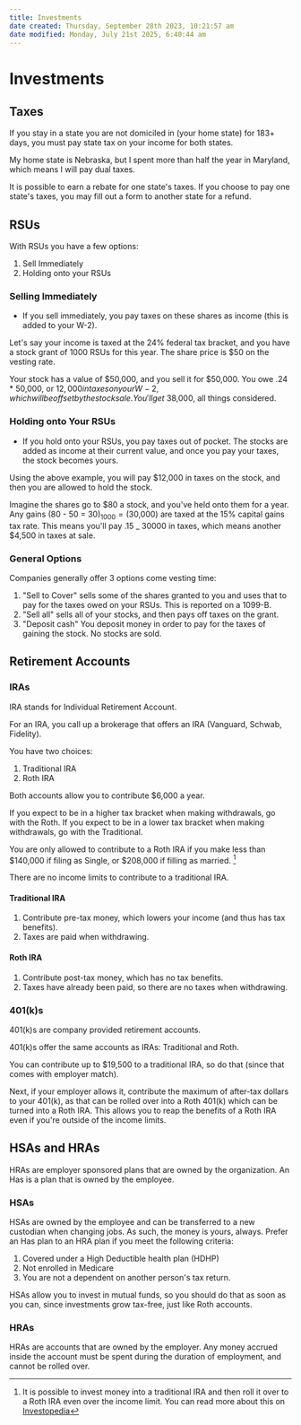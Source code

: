 ```yaml
---
title: Investments
date created: Thursday, September 28th 2023, 10:21:57 am
date modified: Monday, July 21st 2025, 6:40:44 am
---
```


# Investments

## Taxes

If you stay in a state you are not domiciled in (your home state) for 183+ days, you must pay state tax on your income for both states.

My home state is Nebraska, but I spent more than half the year in Maryland, which means I will pay dual taxes.

It is possible to earn a rebate for one state's taxes. If you choose to pay one state's taxes, you may fill out a form to another state for a refund.

## RSUs

With RSUs you have a few options:

1. Sell Immediately
2. Holding onto your RSUs

### Selling Immediately

- If you sell immediately, you pay taxes on these shares as income (this is added to your W-2).

Let's say your income is taxed at the 24% federal tax bracket, and you have a stock grant of 1000 RSUs for this year. The share price is $50 on the vesting rate.

Your stock has a value of $50,000, and you sell it for $50,000. You owe .24 \* 50,000, or $12,000 in taxes on your W-2, which will be offset by the stock sale. You'll get ~$38,000, all things considered.

### Holding onto Your RSUs

- If you hold onto your RSUs, you pay taxes out of pocket. The stocks are added as income at their current value, and once you pay your taxes, the stock becomes yours.

Using the above example, you will pay $12,000 in taxes on the stock, and then you are allowed to hold the stock.

Imagine the shares go to $80 a stock, and you've held onto them for a year. Any gains (80 - 50 = $30) _ 1000 = ($30,000) are taxed at the 15% capital gains tax rate. This means you'll pay .15 _ 30000 in taxes, which means another $4,500 in taxes at sale.

### General Options

Companies generally offer 3 options come vesting time:

1. "Sell to Cover" sells some of the shares granted to you and uses that to pay for the taxes owed on your RSUs. This is reported on a 1099-B.
2. "Sell all" sells all of your stocks, and then pays off taxes on the grant.
3. "Deposit cash" You deposit money in order to pay for the taxes of gaining the stock. No stocks are sold.

## Retirement Accounts

### IRAs

IRA stands for Individual Retirement Account.

For an IRA, you call up a brokerage that offers an IRA (Vanguard, Schwab, Fidelity).

You have two choices:

1. Traditional IRA
2. Roth IRA

Both accounts allow you to contribute $6,000 a year.

If you expect to be in a higher tax bracket when making withdrawals, go with the Roth.
If you expect to be in a lower tax bracket when making withdrawals, go with the Traditional.

You are only allowed to contribute to a Roth IRA if you make less than $140,000 if filing as Single, or $208,000 if filling as married. [^1]

[^1]: It is possible to invest money into a traditional IRA and then roll it over to a Roth IRA even over the income limit. You can read more about this on [Investopedia](https://www.investopedia.com/roth-ira-conversion-rules-4770480)

There are no income limits to contribute to a traditional IRA.

#### Traditional IRA

1. Contribute pre-tax money, which lowers your income (and thus has tax benefits).
2. Taxes are paid when withdrawing.

#### Roth IRA

1. Contribute post-tax money, which has no tax benefits.
2. Taxes have already been paid, so there are no taxes when withdrawing.

### 401(k)s

401(k)s are company provided retirement accounts.

401(k)s offer the same accounts as IRAs: Traditional and Roth.

You can contribute up to $19,500 to a traditional IRA, so do that (since that comes with employer match).

Next, if your employer allows it, contribute the maximum of after-tax dollars to your 401(k), as that can be rolled over into a Roth 401(k) which can be turned into a Roth IRA. This allows you to reap the benefits of a Roth IRA even if you're outside of the income limits.

## HSAs and HRAs

HRAs are employer sponsored plans that are owned by the organization. An Has is a plan that is owned by the employee.

### HSAs

HSAs are owned by the employee and can be transferred to a new custodian when changing jobs. As such, the money is yours, always. Prefer an Has plan to an HRA plan if you meet the following criteria:

1. Covered under a High Deductible health plan (HDHP)
2. Not enrolled in Medicare
3. You are not a dependent on another person's tax return.

HSAs allow you to invest in mutual funds, so you should do that as soon as you can, since investments grow tax-free, just like Roth accounts.

### HRAs

HRAs are accounts that are owned by the employer. Any money accrued inside the account must be spent during the duration of employment, and cannot be rolled over.
